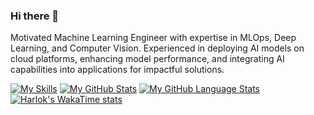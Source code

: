 ### Hi there 👋

Motivated Machine Learning Engineer with expertise in MLOps, Deep Learning, and Computer Vision. Experienced in deploying AI models on cloud platforms, enhancing model performance, and integrating AI capabilities into applications for impactful solutions.

[![My Skills](https://skillicons.dev/icons?i=aws,py,pytorch,tensorflow,r,gcp,microsoft,github,vscode,docker,kubernetes,mongodb,postman,js,ts,vite,nodejs,react,css,vercel,matlab,discord)](https://skillicons.dev) [![My GitHub Stats](https://github-readme-stats.vercel.app/api/?username=pavankumarhm&count_private=true&theme=tokyonight&showicons=true)]() [![My GitHub Language Stats](https://github-readme-stats.vercel.app/api/top-langs/?username=pavankumarhm&langs_count=5&theme=tokyonight)]() [![Harlok's WakaTime stats](https://github-readme-stats.vercel.app/api/wakatime?username=pavankumarhm)](https://github.com/anuraghazra/github-readme-stats)
<!--
**pavankumarhm/pavankumarhm** is a ✨ _special_ ✨ repository because its `README.md` (this file) appears on your GitHub profile.

Here are some ideas to get you started:

- 🔭 I’m currently working on ...
- 🌱 I’m currently learning ...
- 👯 I’m looking to collaborate on ...
- 🤔 I’m looking for help with ...
- 💬 Ask me about ...
- 📫 How to reach me: ...
- 😄 Pronouns: ...
- ⚡ Fun fact: ...
-->
